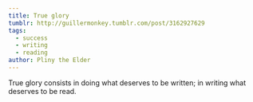 ```yaml
---
title: True glory
tumblr: http://guillermonkey.tumblr.com/post/3162927629
tags:
  - success
  - writing
  - reading
author: Pliny the Elder
---
```


True glory consists in doing what deserves to be written; in writing what deserves to be read.
